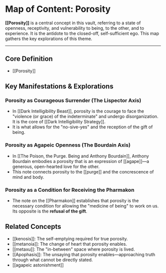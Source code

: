 # Map of Content: Porosity

**[[Porosity]]** is a central concept in this vault, referring to a state of openness, receptivity, and vulnerability to being, to the other, and to experience. It is the antidote to the closed-off, self-sufficient ego. This map gathers the key explorations of this theme.

---

## Core Definition
- [[Porosity]]

## Key Manifestations & Explorations

### Porosity as Courageous Surrender (The Lispector Axis)
- In [[Dark Intelligibility Beast]], porosity is the courage to face the "violence (or grace) of the indeterminate" and undergo disorganization. It is the core of [[Dark Intelligibility Strategy]].
- It is what allows for the "no-sive-yes" and the reception of the gift of being.

### Porosity as Agapeic Openness (The Bourdain Axis)
- In [[The Poison, the Purge. Being and Anthony Bourdain]], Anthony Bourdain embodies a porosity that is an expression of [[agape]]—a generous, open-hearted love for the other.
- This note connects porosity to the [[purge]] and the concrescence of mind and body.

### Porosity as a Condition for Receiving the Pharmakon
- The note on the [[Pharmakon]] establishes that porosity is the necessary condition for allowing the "medicine of being" to work on us. Its opposite is the **refusal of the gift**.

## Related Concepts
- [[kenosis]]: The self-emptying required for true porosity.
- [[metanoia]]: The change of heart that porosity enables.
- [[metaxu]]: The "in-between" space where porosity is lived.
- [[Apophasis]]: The unsaying that porosity enables—approaching truth through what cannot be directly stated.
- [[agapeic astonishment]]